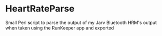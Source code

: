 # HeartRateParse
Small Perl script to parse the output of my Jarv Bluetooth HRM's output when taken using the RunKeeper app and exported
